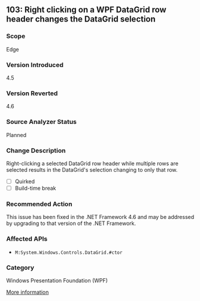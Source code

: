 ## 103: Right clicking on a WPF DataGrid row header changes the DataGrid selection

### Scope
Edge

### Version Introduced
4.5

### Version Reverted
4.6

### Source Analyzer Status
Planned

### Change Description
Right-clicking a selected DataGrid row header while multiple rows are selected results in the DataGrid's selection changing to only that row.

- [ ] Quirked
- [ ] Build-time break

### Recommended Action
This issue has been fixed in the .NET Framework 4.6 and may be addressed by upgrading to that version of the .NET Framework.

### Affected APIs
* `M:System.Windows.Controls.DataGrid.#ctor`

### Category
Windows Presentation Foundation (WPF)

[More information](http://connect.microsoft.com/VisualStudio/feedback/details/1001771/right-clicking-on-wpf-data-grid-row-header-changes-selection)


